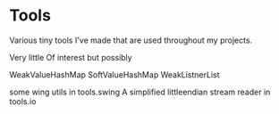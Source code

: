 Tools
====

Various tiny tools I've made that are used throughout my projects.

Very little Of interest but possibly

WeakValueHashMap
SoftValueHashMap
WeakListnerList

some wing utils in tools.swing
A simplified littleendian stream reader in tools.io

